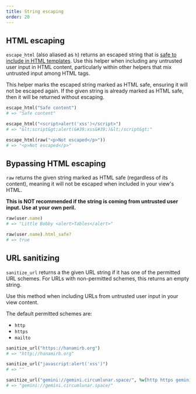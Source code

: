```yaml
---
title: String escaping
order: 20
---
```


## HTML escaping

`escape_html` (also aliased as `h`) returns an escaped string that is [safe to include in HTML templates](/v2.3/views/templates/). Use this helper when including any untrusted user input in HTML content, particularly within other helpers that mix untrusted input among HTML tags.

This helper marks the escaped string marked as HTML safe, ensuring it will not be escaped again. If the given string is already marked as HTML safe, then it will be returned without escaping.

```ruby
escape_html("Safe content")
# => "Safe content"

escape_html("<script>alert('xss')</script>")
# => "&lt;script&gt;alert(&#39;xss&#39;)&lt;/script&gt;"

escape_html(raw("<p>Not escaped</p>"))
# => "<p>Not escaped</p>"
```

## Bypassing HTML escaping

`raw` returns the given string marked as HTML safe (regardless of its content), meaning it will not be escaped when included in your view's HTML.

**This is NOT recommended if the string is coming from untrusted user input. Use at your own peril.**

```ruby
raw(user.name)
# => "Little Bobby <alert>Tables</alert>"

raw(user.name).html_safe?
# => true
```

## URL sanitizing

`sanitize_url` returns a the given URL string if it has one of the permitted URL schemes. For URLs with non-permitted schemes, this returns an empty string.

Use this method when including URLs from untrusted user input in your view content.

The default permitted schemes are:
- `http`
- `https`
- `mailto`

```ruby
sanitize_url("https://hanamirb.org")
# => "http://hanamirb.org"

sanitize_url("javascript:alert('xss')")
# => ""

sanitize_url("gemini://gemini.circumlunar.space/", %w[http https gemini])
# => "gemini://gemini.circumlunar.space/"
```
